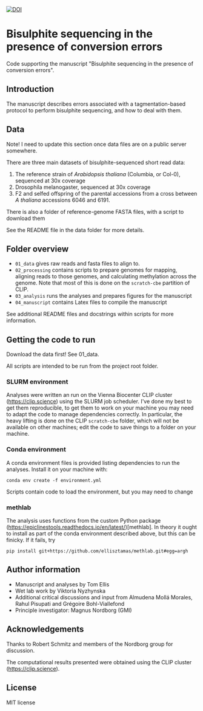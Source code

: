 [![DOI](https://zenodo.org/badge/709326989.svg)](https://zenodo.org/doi/10.5281/zenodo.10171228)


# Bisulphite sequencing in the presence of conversion errors

Code supporting the manuscript "Bisulphite sequencing in the presence of
conversion errors".

## Introduction

The manuscript describes errors associated with a tagmentation-based protocol to
perform bisulphite sequencing, and how to deal with them.

## Data

Note! I need to update this section once data files are on a public server somewhere.

There are three main datasets of bisulphite-sequenced short read data:

1. The reference strain of *Arabidopsis thaliana* (Columbia, or Col-0), sequenced at 30x coverage
2. Drosophila melanogaster, sequenced at 30x coverage
3. F2 and selfed offspring of the parental accessions from a cross between *A thaliana* accessions 6046 and 6191.

There is also a folder of reference-genome FASTA files, with a script to download them

See the README file in the data folder for more details.

## Folder overview

- `01_data` gives raw reads and fasta files to align to.
- `02_processing` contains scripts to prepare genomes for mapping, aligning reads to those genomes, and calculating methylation across the genome. Note that most of this is done on the `scratch-cbe` partition of CLIP.
- `03_analysis` runs the analyses and prepares figures for the manuscript
- `04_manuscript` contains Latex files to compile the manuscript

See additional README files and docstrings within scripts for more information.

## Getting the code to run

Download the data first! See 01_data.

All scripts are intended to be run from the project root folder.

### SLURM environment

Analyses were written an run on the Vienna Biocenter CLIP cluster (https://clip.science) using the SLURM job scheduler.
I've done my best to get them reproducible, to get them to work on your machine you may need to adapt the code to manage dependencies correctly.
In particular, the heavy lifting is done on the CLIP `scratch-cbe` folder, which will not be available on other machines; edit the code to save things to a folder on your machine.

### Conda environment

A conda environment files is provided listing dependencies to run the analyses.
Install it on your machine with:
```
conda env create -f environment.yml
```
Scripts contain code to load the environment, but you may need to change 

### methlab

The analysis uses functions from the custom Python package (https://epiclinestools.readthedocs.io/en/latest/)[methlab].
In theory it ought to install as part of the conda environment described above, but this can be finicky.
If it fails, try
```
pip install git+https://github.com/ellisztamas/methlab.git#egg=argh
```

## Author information

* Manuscript and analyses by Tom Ellis
* Wet lab work by Viktoria Nyzhynska
* Additional critical discussions and input from Almudena Mollá Morales, Rahul Pisupati and Grégoire Bohl-Viallefond
* Principle investigator: Magnus Nordborg (GMI)

## Acknowledgements

Thanks to Robert Schmitz and members of the Nordborg group for discussion.

The computational results presented were obtained using the CLIP cluster (https://clip.science).

## License

MIT license
